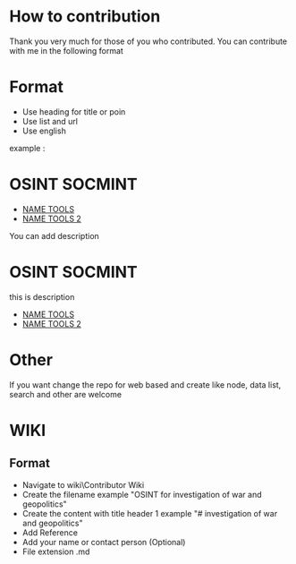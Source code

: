 # How to contribution 

Thank you very much for those of you who contributed. You can contribute with me in the following format

# Format 

- Use heading for title or poin 
- Use list and url 
- Use english  

example : 

# OSINT SOCMINT

- [NAME TOOLS](URL)
- [NAME TOOLS 2](URL)

You can add description 

# OSINT SOCMINT

this is  description 

- [NAME TOOLS](URL)
- [NAME TOOLS 2](URL)

# Other 

If you want change the repo for web based and create like node, data list, search and other are welcome 

# WIKI 

## Format

- Navigate to wiki\Contributor Wiki 
- Create the filename example "OSINT for investigation of war and geopolitics"
- Create the content with title header 1 example "# investigation of war and geopolitics" 
- Add Reference
- Add your name or contact person (Optional)
- File extension .md 
